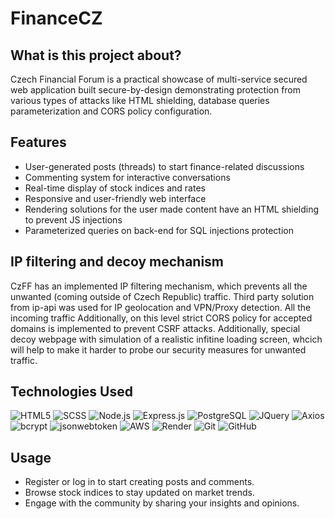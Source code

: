 # FinanceCZ

## What is this project about?
Czech Financial Forum is a practical showcase of multi-service secured web application built secure-by-design demonstrating protection from various types of attacks like HTML shielding, database queries parameterization and CORS policy configuration.

## Features  
- User-generated posts (threads) to start finance-related discussions  
- Commenting system for interactive conversations  
- Real-time display of stock indices and rates  
- Responsive and user-friendly web interface
- Rendering solutions for the user made content have an HTML shielding to prevent JS injections
- Parameterized queries on back-end for SQL injections protection

## IP filtering and decoy mechanism
CzFF has an implemented IP filtering mechanism, which prevents all the unwanted (coming outside of Czech Republic) traffic. Third party solution from ip-api was used for IP geolocation and VPN/Proxy detection. All the incoming traffic  Additionally, on this level strict CORS policy for accepted domains is implemented to prevent CSRF attacks.
Additionally, special decoy webpage with simulation of a realistic infitine loading screen, whcich will help to make it harder to probe our security measures for unwanted traffic.
 

## Technologies Used  
![HTML5](https://img.shields.io/badge/-HTML5-E34F26?style=for-the-badge&logo=html5&logoColor=white)
![SCSS](https://img.shields.io/badge/-SCSS-CC6699?style=for-the-badge&logo=sass&logoColor=white)
![Node.js](https://img.shields.io/badge/-Node.js-339933?style=for-the-badge&logo=node.js&logoColor=white)
![Express.js](https://img.shields.io/badge/-Express.js-000000?style=for-the-badge&logo=express&logoColor=white)
![PostgreSQL](https://img.shields.io/badge/-PostgreSQL-336791?style=for-the-badge&logo=postgresql&logoColor=white)
![JQuery](https://img.shields.io/badge/-jQuery-0769AD?style=for-the-badge&logo=jquery&logoColor=white)
![Axios](https://img.shields.io/badge/-Axios-5A29E4?style=for-the-badge&logo=axios&logoColor=white)
![bcrypt](https://img.shields.io/badge/-bcrypt-B91C2B?style=for-the-badge&logo=npm&logoColor=white)
![jsonwebtoken](https://img.shields.io/badge/-jsonwebtoken-000000?style=for-the-badge&logo=jsonwebtokens&logoColor=white)
![AWS](https://img.shields.io/badge/-AWS-232F3E?style=for-the-badge&logo=amazon-aws&logoColor=white)
![Render](https://img.shields.io/badge/-Render-46E3B7?style=for-the-badge&logo=render&logoColor=white)
![Git](https://img.shields.io/badge/-Git-F05032?style=for-the-badge&logo=git&logoColor=white)
![GitHub](https://img.shields.io/badge/-GitHub-181717?style=for-the-badge&logo=github&logoColor=white)

## Usage  
- Register or log in to start creating posts and comments.  
- Browse stock indices to stay updated on market trends.  
- Engage with the community by sharing your insights and opinions.  
